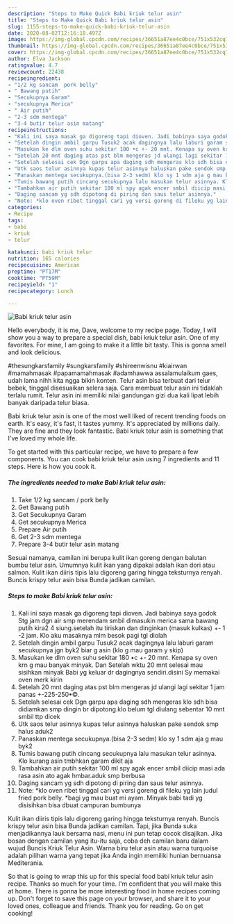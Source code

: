 ```yaml
---
description: "Steps to Make Quick Babi kriuk telur asin"
title: "Steps to Make Quick Babi kriuk telur asin"
slug: 1155-steps-to-make-quick-babi-kriuk-telur-asin
date: 2020-08-02T12:16:18.497Z
image: https://img-global.cpcdn.com/recipes/36651a87ee4c0bce/751x532cq70/babi-kriuk-telur-asin-foto-resep-utama.jpg
thumbnail: https://img-global.cpcdn.com/recipes/36651a87ee4c0bce/751x532cq70/babi-kriuk-telur-asin-foto-resep-utama.jpg
cover: https://img-global.cpcdn.com/recipes/36651a87ee4c0bce/751x532cq70/babi-kriuk-telur-asin-foto-resep-utama.jpg
author: Elva Jackson
ratingvalue: 4.7
reviewcount: 22438
recipeingredient:
- "1/2 kg sancam  pork belly"
- " Bawang putih"
- "Secukupnya Garam"
- "secukupnya Merica"
- " Air putih"
- "2-3 sdm mentega"
- "3-4 butir telur asin matang"
recipeinstructions:
- "Kali ini saya masak ga digoreng tapi dioven. Jadi babinya saya godok Stg jam dgn air smp merendam smbil dimasukin merica sama bawang putih kira2 4 siung.setelah itu tiriskan dan dinginkan (masuk kulkas) +- 1 -2 jam. Klo aku masaknya mlm besok pagi tgl diolah"
- "Setelah dingin ambil garpu Tusuk2 acak dagingnya lalu laburi garam secukupnya jgn byk2 biar g asin (klo g mau garam y skip)"
- "Masukan ke dlm oven suhu sekitar 180 •c +- 20 mnt. Kenapa sy oven krn g mau banyak minyak. Dan Setelah wktu 20 mnt selesai mau sisihkan minyak Babi yg keluar dr dagingnya sendiri.disini Sy memakai oven merk kirin"
- "Setelah 20 mnt daging atas pst blm mengeras jd ulangi lagi sekitar 1 jam panas +-225-250•©."
- "Setelah selesai cek Dgn garpu apa daging sdh mengeras klo sdh bisa didiamkan smp dingin br dipotong.klo belum tgl diulang sebentar 10 mnt smbil ttp dicek"
- "Utk saos telur asinnya kupas telur asinnya haluskan pake sendok smp halus aduk2"
- "Panaskan mentega secukupnya.(bisa 2-3 sedm) klo sy 1 sdm aja g mau byk2"
- "Tumis bawang putih cincang secukupnya lalu masukan telur asinnya. Klo kurang asin tmbhkan garam dikit aja"
- "Tambahkan air putih sekitar 100 ml spy agak encer smbil diicip masi ada rasa asin ato agak hmbar.aduk smp berbusa"
- "Daging sancam yg sdh dipotong di piring dan saus telur asinnya."
- "Note: *klo oven ribet tinggal cari yg versi goreng di fileku yg lain judul fried pork belly. *bagi yg mau buat mi ayam. Minyak babi tadi yg disisihkan bisa dbuat campuran bumbunya"
categories:
- Recipe
tags:
- babi
- kriuk
- telur

katakunci: babi kriuk telur 
nutrition: 165 calories
recipecuisine: American
preptime: "PT17M"
cooktime: "PT59M"
recipeyield: "1"
recipecategory: Lunch

---
```



![Babi kriuk telur asin](https://img-global.cpcdn.com/recipes/36651a87ee4c0bce/751x532cq70/babi-kriuk-telur-asin-foto-resep-utama.jpg)

Hello everybody, it is me, Dave, welcome to my recipe page. Today, I will show you a way to prepare a special dish, babi kriuk telur asin. One of my favorites. For mine, I am going to make it a little bit tasty. This is gonna smell and look delicious.

#thesungkarsfamily #sungkarsfamily #shireenwisnu #kiairwan #mamahmasak #papamamahmasak #adamhawwa assalamulaikum gaes, udah lama nihh kita ngga bikin konten. Telur asin bisa terbuat dari telur bebek, tinggal disesuaikan selera saja. Cara membuat telur asin ini tidaklah terlalu rumit. Telur asin ini memiliki nilai gandungan gizi dua kali lipat lebih banyak daripada telur biasa.

Babi kriuk telur asin is one of the most well liked of recent trending foods on earth. It's easy, it's fast, it tastes yummy. It's appreciated by millions daily. They are fine and they look fantastic. Babi kriuk telur asin is something that I've loved my whole life.


To get started with this particular recipe, we have to prepare a few components. You can cook babi kriuk telur asin using 7 ingredients and 11 steps. Here is how you cook it.

<!--inarticleads1-->

##### The ingredients needed to make Babi kriuk telur asin:

1. Take 1/2 kg sancam / pork belly
1. Get  Bawang putih
1. Get Secukupnya Garam
1. Get secukupnya Merica
1. Prepare  Air putih
1. Get 2-3 sdm mentega
1. Prepare 3-4 butir telur asin matang


Sesuai namanya, camilan ini berupa kulit ikan goreng dengan balutan bumbu telur asin. Umumnya kulit ikan yang dipakai adalah ikan dori atau salmon. Kulit ikan diiris tipis lalu digoreng garing hingga teksturnya renyah. Buncis krispy telur asin bisa Bunda jadikan camilan. 

<!--inarticleads2-->

##### Steps to make Babi kriuk telur asin:

1. Kali ini saya masak ga digoreng tapi dioven. Jadi babinya saya godok Stg jam dgn air smp merendam smbil dimasukin merica sama bawang putih kira2 4 siung.setelah itu tiriskan dan dinginkan (masuk kulkas) +- 1 -2 jam. Klo aku masaknya mlm besok pagi tgl diolah
1. Setelah dingin ambil garpu Tusuk2 acak dagingnya lalu laburi garam secukupnya jgn byk2 biar g asin (klo g mau garam y skip)
1. Masukan ke dlm oven suhu sekitar 180 •c +- 20 mnt. Kenapa sy oven krn g mau banyak minyak. Dan Setelah wktu 20 mnt selesai mau sisihkan minyak Babi yg keluar dr dagingnya sendiri.disini Sy memakai oven merk kirin
1. Setelah 20 mnt daging atas pst blm mengeras jd ulangi lagi sekitar 1 jam panas +-225-250•©.
1. Setelah selesai cek Dgn garpu apa daging sdh mengeras klo sdh bisa didiamkan smp dingin br dipotong.klo belum tgl diulang sebentar 10 mnt smbil ttp dicek
1. Utk saos telur asinnya kupas telur asinnya haluskan pake sendok smp halus aduk2
1. Panaskan mentega secukupnya.(bisa 2-3 sedm) klo sy 1 sdm aja g mau byk2
1. Tumis bawang putih cincang secukupnya lalu masukan telur asinnya. Klo kurang asin tmbhkan garam dikit aja
1. Tambahkan air putih sekitar 100 ml spy agak encer smbil diicip masi ada rasa asin ato agak hmbar.aduk smp berbusa
1. Daging sancam yg sdh dipotong di piring dan saus telur asinnya.
1. Note: *klo oven ribet tinggal cari yg versi goreng di fileku yg lain judul fried pork belly. *bagi yg mau buat mi ayam. Minyak babi tadi yg disisihkan bisa dbuat campuran bumbunya


Kulit ikan diiris tipis lalu digoreng garing hingga teksturnya renyah. Buncis krispy telur asin bisa Bunda jadikan camilan. Tapi, jika Bunda suka menjadikannya lauk bersama nasi, menu ini pun tetap cocok disajikan. Jika bosan dengan camilan yang itu-itu saja, coba deh camilan baru dalam wujud Buncis Kriuk Telur Asin. Warna biru telur asin atau warna turquoise adalah pilihan warna yang tepat jika Anda ingin memiliki hunian bernuansa Mediterania. 

So that is going to wrap this up for this special food babi kriuk telur asin recipe. Thanks so much for your time. I'm confident that you will make this at home. There is gonna be more interesting food in home recipes coming up. Don't forget to save this page on your browser, and share it to your loved ones, colleague and friends. Thank you for reading. Go on get cooking!
